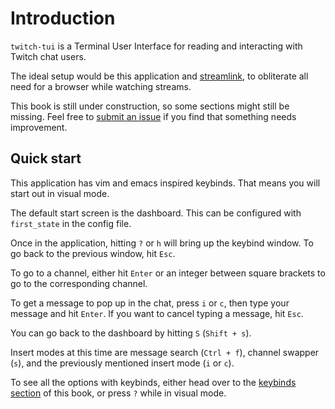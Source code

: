 # Introduction

`twitch-tui` is a Terminal User Interface for reading and interacting with Twitch chat users.

The ideal setup would be this application and [streamlink](https://github.com/streamlink/streamlink), to obliterate all need for a browser while watching streams.

This book is still under construction, so some sections might still be missing. Feel free to [submit an issue](https://github.com/Xithrius/twitch-tui/issues/new/choose) if you find that something needs improvement.

## Quick start

This application has vim and emacs inspired keybinds. That means you will start out in visual mode.

The default start screen is the dashboard. This can be configured with `first_state` in the config file.

Once in the application, hitting `?` or `h` will bring up the keybind window. To go back to the previous window, hit `Esc`.

To go to a channel, either hit `Enter` or an integer between square brackets to go to the corresponding channel.

To get a message to pop up in the chat, press `i` or `c`, then type your message and hit `Enter`. If you want to cancel typing a message, hit `Esc`.

You can go back to the dashboard by hitting `S` (`Shift + s`).

Insert modes at this time are message search (`Ctrl + f`), channel swapper (`s`), and the previously mentioned insert mode (`i` or `c`).

To see all the options with keybinds, either head over to the [keybinds section](https://xithrius.github.io/twitch-tui/keybinds/index.html) of this book, or press `?` while in visual mode.

